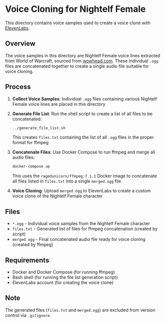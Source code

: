 # Voice Cloning for Nightelf Female

This directory contains voice samples used to create a voice clone with [ElevenLabs](https://elevenlabs.io/).

## Overview

The voice samples in this directory are Nightelf Female voice lines extracted from World of Warcraft, sourced from [wowhead.com](https://www.wowhead.com/). These individual `.ogg` files are concatenated together to create a single audio file suitable for voice cloning.

## Process

1. **Collect Voice Samples**: Individual `.ogg` files containing various Nightelf Female voice lines are placed in this directory

2. **Generate File List**: Run the shell script to create a list of all files to be concatenated:
   ```bash
   ../generate_file_list.sh
   ```
   This creates `files.txt` containing the list of all `.ogg` files in the proper format for ffmpeg

3. **Concatenate Files**: Use Docker Compose to run ffmpeg and merge all audio files:
   ```bash
   docker-compose up
   ```
   This uses the `ragedunicorn/ffmpeg:7.1.1` Docker image to concatenate all files listed in `files.txt` into a single `merged.ogg` file

4. **Voice Cloning**: Upload `merged.ogg` to ElevenLabs to create a custom voice clone of the Nightelf Female character

## Files

- `*.ogg` - Individual voice samples from the Nightelf Female character
- `files.txt` - Generated list of files for ffmpeg concatenation (created by script)
- `merged.ogg` - Final concatenated audio file ready for voice cloning (created by ffmpeg)

## Requirements

- Docker and Docker Compose (for running ffmpeg)
- Bash shell (for running the file list generation script)
- ElevenLabs account (for creating the voice clone)

## Note

The generated files (`files.txt` and `merged.ogg`) are excluded from version control via `.gitignore`.
